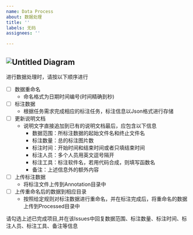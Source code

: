 ```yaml
---
name: Data Process
about: 数据处理
title: ''
labels: 无码
assignees: ''

---
```

![Untitled Diagram](https://user-images.githubusercontent.com/39988460/75501029-b076c280-5a09-11ea-8a42-1b5eb7ad0607.jpg)
---
 
进行数据处理时，请按以下顺序进行
- [ ] 数据重命名
  * 命名格式为日期时间编号(时间精确到秒)
- [ ] 标注数据
  * 根据任务需求完成相应的标注任务，标注信息以Json格式进行存储
- [ ] 更新说明文档
  * 说明文字直接追加到已有的说明文档最后，应包含以下信息
    * 数据范围：所标注数据的起始文件名和终止文件名
    * 标注数量：总的标注图片数
    * 标注时间：开始时间和结束时间或者只填结束时间
    * 标注人员：多个人员用英文逗号隔开
    * 标注工具：标注软件名，若用代码合成，则填写函数名
    * 备注：上述信息外的额外内容
- [ ] 上传标注数据
  * 将标注文件上传到Annotation目录中
- [ ] 上传重命名后的数据到相应目录
  * 按照给定规则对标注数据进行重命名，并在标注完成后，将重命名的数据上传到Processed目录中

请勾选上述已完成项目,并在该Issues中回复数据范围、标注数量、标注时间、标注人员、标注工具、备注等信息
